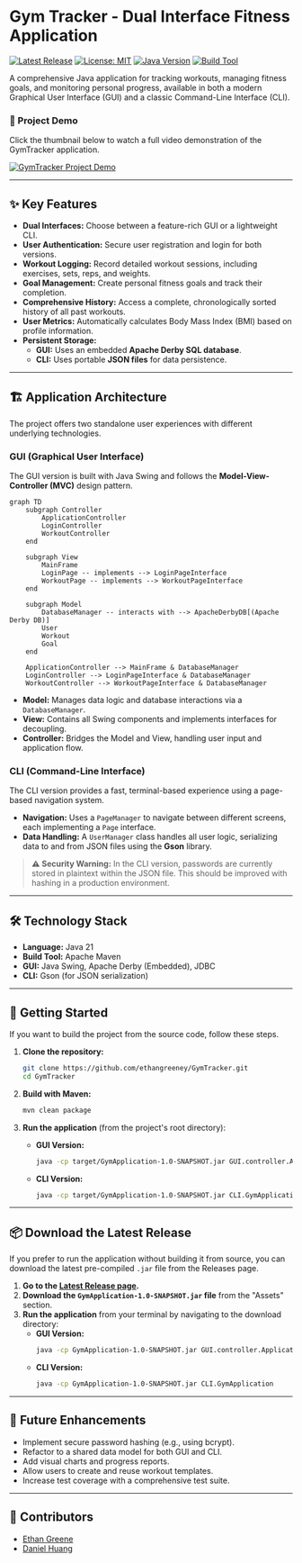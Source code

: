 # Gym Tracker - Dual Interface Fitness Application

[![Latest Release](https://img.shields.io/github/v/release/ethangreeney/GymTracker?label=Latest%20Release&color=success)](https://github.com/ethangreeney/GymTracker/releases/latest)
[![License: MIT](https://img.shields.io/badge/License-MIT-yellow.svg)](https://opensource.org/licenses/MIT)
[![Java Version](https://img.shields.io/badge/Java-21-blue.svg)](https://www.oracle.com/java/technologies/javase/jdk21-archive-downloads.html)
[![Build Tool](https://img.shields.io/badge/Build-Maven-critical.svg)](https://maven.apache.org/)

A comprehensive Java application for tracking workouts, managing fitness goals, and monitoring personal progress, available in both a modern Graphical User Interface (GUI) and a classic Command-Line Interface (CLI).

### 🎥 Project Demo
Click the thumbnail below to watch a full video demonstration of the GymTracker application.

[![GymTracker Project Demo](https://img.youtube.com/vi/Isi-PJGszOA/maxresdefault.jpg)](https://youtu.be/Isi-PJGszOA)

---

## ✨ Key Features
*   **Dual Interfaces:** Choose between a feature-rich GUI or a lightweight CLI.
*   **User Authentication:** Secure user registration and login for both versions.
*   **Workout Logging:** Record detailed workout sessions, including exercises, sets, reps, and weights.
*   **Goal Management:** Create personal fitness goals and track their completion.
*   **Comprehensive History:** Access a complete, chronologically sorted history of all past workouts.
*   **User Metrics:** Automatically calculates Body Mass Index (BMI) based on profile information.
*   **Persistent Storage:**
    *   **GUI:** Uses an embedded **Apache Derby SQL database**.
    *   **CLI:** Uses portable **JSON files** for data persistence.

---

## 🏗️ Application Architecture
The project offers two standalone user experiences with different underlying technologies.

### GUI (Graphical User Interface)
The GUI version is built with Java Swing and follows the **Model-View-Controller (MVC)** design pattern.

```mermaid
graph TD
    subgraph Controller
        ApplicationController
        LoginController
        WorkoutController
    end

    subgraph View
        MainFrame
        LoginPage -- implements --> LoginPageInterface
        WorkoutPage -- implements --> WorkoutPageInterface
    end

    subgraph Model
        DatabaseManager -- interacts with --> ApacheDerbyDB[(Apache Derby DB)]
        User
        Workout
        Goal
    end

    ApplicationController --> MainFrame & DatabaseManager
    LoginController --> LoginPageInterface & DatabaseManager
    WorkoutController --> WorkoutPageInterface & DatabaseManager
```
*   **Model:** Manages data logic and database interactions via a `DatabaseManager`.
*   **View:** Contains all Swing components and implements interfaces for decoupling.
*   **Controller:** Bridges the Model and View, handling user input and application flow.

### CLI (Command-Line Interface)
The CLI version provides a fast, terminal-based experience using a page-based navigation system.
*   **Navigation:** Uses a `PageManager` to navigate between different screens, each implementing a `Page` interface.
*   **Data Handling:** A `UserManager` class handles all user logic, serializing data to and from JSON files using the **Gson** library.
> **⚠️ Security Warning:** In the CLI version, passwords are currently stored in plaintext within the JSON file. This should be improved with hashing in a production environment.

---

## 🛠️ Technology Stack
*   **Language:** Java 21
*   **Build Tool:** Apache Maven
*   **GUI:** Java Swing, Apache Derby (Embedded), JDBC
*   **CLI:** Gson (for JSON serialization)

---

## 🚀 Getting Started

If you want to build the project from the source code, follow these steps.

1.  **Clone the repository:**
    ```bash
    git clone https://github.com/ethangreeney/GymTracker.git
    cd GymTracker
    ```

2.  **Build with Maven:**
    ```bash
    mvn clean package
    ```

3.  **Run the application** (from the project's root directory):
    *   **GUI Version:**
        ```bash
        java -cp target/GymApplication-1.0-SNAPSHOT.jar GUI.controller.ApplicationController
        ```
    *   **CLI Version:**
        ```bash
        java -cp target/GymApplication-1.0-SNAPSHOT.jar CLI.GymApplication
        ```

---

## 📦 Download the Latest Release

If you prefer to run the application without building it from source, you can download the latest pre-compiled `.jar` file from the Releases page.

1.  **Go to the [Latest Release page](https://github.com/ethangreeney/GymTracker/releases/latest).**
2.  **Download the `GymApplication-1.0-SNAPSHOT.jar` file** from the "Assets" section.
3.  **Run the application** from your terminal by navigating to the download directory:
    *   **GUI Version:**
        ```bash
        java -cp GymApplication-1.0-SNAPSHOT.jar GUI.controller.ApplicationController
        ```
    *   **CLI Version:**
        ```bash
        java -cp GymApplication-1.0-SNAPSHOT.jar CLI.GymApplication
        ```

---

## 🔮 Future Enhancements
*   Implement secure password hashing (e.g., using bcrypt).
*   Refactor to a shared data model for both GUI and CLI.
*   Add visual charts and progress reports.
*   Allow users to create and reuse workout templates.
*   Increase test coverage with a comprehensive test suite.

---

## 👥 Contributors
*   [Ethan Greene](https://github.com/ethangreeney)
*   [Daniel Huang](https://github.com/danhuang-dev)
